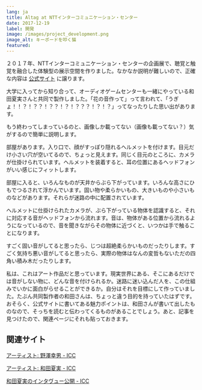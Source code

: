 ```yaml
---
lang: ja
title: Altag at NTTインターコミュニケーション・センター
date: 2017-12-19
label: 開発
image: /images/project_development.png
image_alt: キーボードを叩く猫
featured:
---
```


２０１７年、NTTインターコミュニケーション・センターの企画展で、聴覚と触覚を融合した体験型の展示空間を作りました。なかなか説明が難しいので、正確な内容は [公式サイト](https://www.ntticc.or.jp/ja/archive/works/altag/) に譲ります。

大学に入ってから知り合って、オーディオゲームセンターも一緒にやっている和田夏実さんと共同で製作しました。「花の音作って」って言われて、「うぎょ！！？！？？！？？！？！？？？！？！？」ってなったりした思い出があります。

もう終わってしまっているのと、画像しか載ってない（画像も載ってない？）気がするので簡単に説明します。

部屋があります。入り口で、顔がすっぽり隠れるヘルメットを付けます。目元だけ小さい穴が空いてるので、ちょっと見えます。同じく目元のところに、カメラが仕掛けられています。ヘルメットを装着すると、耳の位置にあるヘッドフォンがいい感じにフィットします。

部屋に入ると、いろんなものが天井からぶら下がっています。いろんな高さにひもでつるされて浮かんでいます。固い物や柔らかいもの、大きいものや小さいものなどがあります。それらが迷路の中に配置されています。

ヘルメットに仕掛けられたカメラが、ぶら下がっている物体を認識すると、それに対応する音がヘッドフォンから流れます。音は、物体がある位置から流れるようになっているので、音を聞きながらその物体に近づくと、いつかは手で触ることになります。

すごく固い音がしてると思ったら、じつは超絶柔らかいものだったりします。すごく気持ち悪い音がしてると思ったら、実際の物体はなんの変哲もないただの四角い積み木だったりします。

私は、これはアート作品だと思っています。現実世界にある、そこにあるだけでは音がしない物に、どんな音を付けられるか。迷路に迷い込んだ人を、この仕組みでいかに面白がらせることができるか。自分はそれを目標にして作っていました。たぶん共同製作者の和田さんは、ちょっと違う目的を持っていたはずです。おそらく、公式サイトに書いてある魅力ポイントは、和田さんが書いて出したものなので、そっちを読むと伝わってくるものがあることでしょう。あと、記事を見つけたので、関連ページにそれも貼っておきます。

## 関連サイト

[アーティスト: 野澤幸男 - ICC](https://www.ntticc.or.jp/ja/archive/participants/nozawa-yukio/)

[アーティスト: 和田夏実 - ICC](https://www.ntticc.or.jp/ja/archive/participants/wada-natsumi/)

[和田夏実のインタヴュー公開 - ICC](https://www.ntticc.or.jp/ja/channel-icc/blog/2018/01/os2017-04/)
